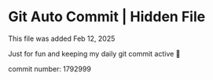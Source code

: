 # Git Auto Commit | Hidden File

This file was added Feb 12, 2025

Just for fun and keeping my daily git commit active 🤪

commit number: 1792999
